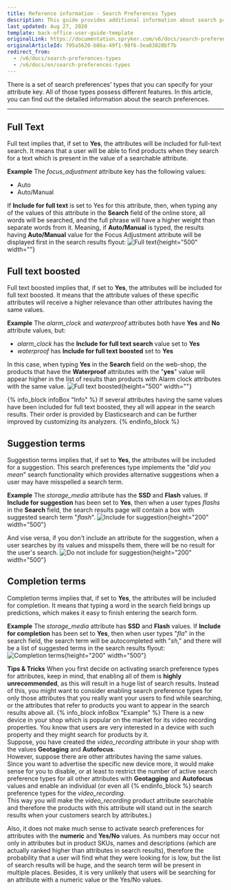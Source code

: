 ```yaml
---
title: Reference information - Search Preferences Types
description: This guide provides additional information about search preferences types- full text, full text boosted, suggestion, and completion terms.
last_updated: Aug 27, 2020
template: back-office-user-guide-template
originalLink: https://documentation.spryker.com/v6/docs/search-preferences-types
originalArticleId: 795a5620-b86a-49f1-98f6-3ea83828bf7b
redirect_from:
  - /v6/docs/search-preferences-types
  - /v6/docs/en/search-preferences-types
---
```


There is a set of search preferences' types that you can specify for your attribute key. All of those types possess different features. In this article, you can find out the detailed information about the search preferences.
***
## Full Text
Full text implies that, if set to **Yes**, the attributes will be included for full-text search. It means that a user will be able to find products when they search for a text which is present in the value of a searchable attribute.

**Example** 
The _focus_adjustment_ attribute key has the following values: 
* Auto
* Auto/Manual

If **Include for full text** is set to Yes for this attribute, then, when typing any of the values of this attribute in the **Search** field of the online store, all words will be searched, and the full phrase will have a higher weight than separate words from it. Meaning, if **Auto/Manual** is typed, the results having **Auto/Manual** value for the Focus Adjustment attribute will be displayed first in the search results flyout:
![Full text](https://spryker.s3.eu-central-1.amazonaws.com/docs/User+Guides/Back+Office+User+Guides/Search+and+Filters/Search+Preferences+Types/full-text.png){height="500" width=""}

## Full text boosted

Full text boosted implies that, if set to **Yes**, the attributes will be included for full text boosted. It means that the attribute values of these specific attributes will receive a higher relevance than other attributes having the same values.

**Example**
The _alarm_clock_ and _waterproof_ attributes both have **Yes** and **No** attribute values, but: 
* _alarm_clock_ has the **Include for full text search** value set to **Yes**
*  _waterproof_ has **Include for full text boosted** set to **Yes**

In this case, when typing **Yes** in the **Search** field on the web-shop, the products that have the **Waterproof** attributes with the "**yes**" value will appear higher in the list of results than products with Alarm clock attributes with the same value.
![Full text boosted](https://spryker.s3.eu-central-1.amazonaws.com/docs/User+Guides/Back+Office+User+Guides/Search+and+Filters/Search+Preferences+Types/full-text-boosted-attribute-values.png){height="500" width=""}

{% info_block infoBox "Info" %}
If several attributes having the same values have been included for full text boosted, they all will appear in the search results. Their order is provided by Elasticsearch and can be further improved by customizing its analyzers.
{% endinfo_block %}

## Suggestion terms

Suggestion terms implies that, if set to **Yes**, the attributes will be included for a suggestion. This search preferences type implements the "_did you mean_" search functionality which provides alternative suggestions when a user may have misspelled a search term.

**Example**
The _storage_media_ attribute has the **SSD** and **Flash** values. If **Include for suggestion** has been set to **Yes**, then when a user types _flashs_ in the **Search** field, the search results page will contain a box with suggested search term "_flash_".
![Include for suggestion](https://spryker.s3.eu-central-1.amazonaws.com/docs/User+Guides/Back+Office+User+Guides/Search+and+Filters/Search+Preferences+Types/include-for-suggestion.png){height="200" width="500"}

And vise versa, if you don't include an attribute for the suggestion, when a user searches by its values and misspells them, there will be no result for the user's search.
![Do not include for suggestion](https://spryker.s3.eu-central-1.amazonaws.com/docs/User+Guides/Back+Office+User+Guides/Search+and+Filters/Search+Preferences+Types/do-not-include-for-suggestion.png){height="200" width="500"}

## Completion terms

Completion terms implies that, if set to **Yes**, the attributes will be included for completion. It means that typing a word in the search field brings up predictions, which makes it easy to finish entering the search form.

**Example**
The _storage_media_ attribute has **SSD** and **Flash** values. If **Include for completion** has been set to **Yes**, then when user types "_fla_" in the search field, the search term will be autocompleted with "_sh_," and there will be a list of suggested terms in the search results flyout:
![Completion terms](https://spryker.s3.eu-central-1.amazonaws.com/docs/User+Guides/Back+Office+User+Guides/Search+and+Filters/Search+Preferences+Types/completion-terms.png){height="200" width="500"}

**Tips & Tricks**
When you first decide on activating search preference types for attributes, keep in mind, that enabling all of them is **highly unrecommended**, as this will result in a huge list of search results.
Instead of this, you might want to consider enabling search preference types for only those attributes that you really want your users to find while searching, or the attributes that refer to products you want to appear in the search results above all.
{% info_block infoBox "Example" %}
There is a new device in your shop which is popular on the market for its video recording properties. You know that users are very interested in a device with such property and they might search for products by it.<br>Suppose, you have created the _video_recording_ attribute in your shop with the values **Geotaging** and **Autofocus**.<br>However, suppose there are other attributes having the same values.<br>Since you want to advertise the specific new device more, it would make sense for you to disable, or at least to restrict the number of active search preference types for all other attributes with **Geotagging** and **Autofocus** values and enable an individual (or even all
{% endinfo_block %} search preference types for the _video_recording_.<br>This way you will make the _video_recording_ product attribute searchable and therefore the products with this attribute will stand out in the search results when your customers search by attributes.)

Also, it does not make much sense to activate search preferences for attributes with the **numeric** and **Yes/No** values. As numbers may occur not only in attributes but in product SKUs, names and descriptions (which are actually ranked higher than attributes in search results), therefore the probability that a user will find what they were looking for is low, but the list of search results will be huge, and the search term will be present in multiple places.
Besides, it is very unlikely that users will be searching for an attribute with a numeric value or the Yes/No values.
